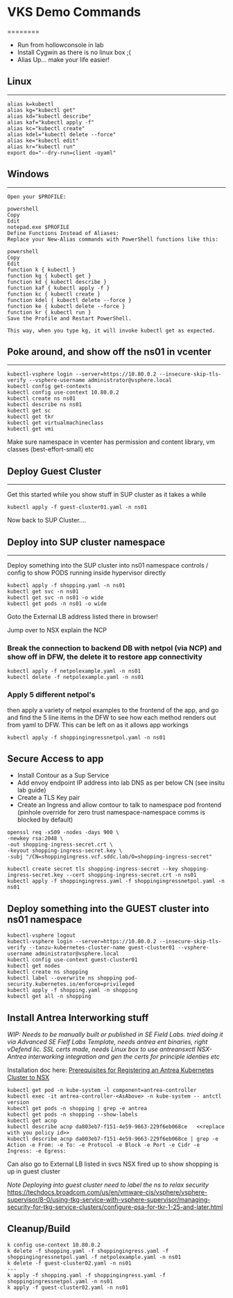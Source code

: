 # VKS Demo Commands
========

- Run from hollowconsole in lab
- Install Cygwin as there is no linux box ;(
- Alias Up... make your life easier! 

## Linux 
----------
````
alias k=kubectl
alias kg="kubectl get"
alias kd="kubectl describe"
alias kaf="kubectl apply -f"
alias kc="kubectl create"
alias kdel="kubectl delete --force"
alias ke="kubectl edit"
alias kr="kubectl run"
export do="--dry-run=client -oyaml"
````


## Windows
------
````
Open your $PROFILE:

powershell
Copy
Edit
notepad.exe $PROFILE
Define Functions Instead of Aliases:
Replace your New-Alias commands with PowerShell functions like this:

powershell
Copy
Edit
function k { kubectl }
function kg { kubectl get }
function kd { kubectl describe }
function kaf { kubectl apply -f }
function kc { kubectl create }
function kdel { kubectl delete --force }
function ke { kubectl delete --force }
function kr { kubectl run }
Save the Profile and Restart PowerShell.

This way, when you type kg, it will invoke kubectl get as expected.
````


## Poke around, and show off the ns01 in vcenter
------
````
kubectl-vsphere login --server=https://10.80.0.2 --insecure-skip-tls-verify --vsphere-username administrator@vsphere.local
kubectl config get-contexts
kubectl config use-context 10.80.0.2
kubectl create ns ns01
kubectl describe ns ns01
kubectl get sc
kubectl get tkr
kubectl get virtualmachineclass
kubectl get vmi
````

Make sure namespace in vcenter has permission and content library, vm classes (best-effort-small) etc

## Deploy Guest Cluster
-------
Get this started while you show stuff in SUP cluster as it takes a while
````
kubectl apply -f guest-cluster01.yaml -n ns01
````

Now back to SUP Cluster....

## Deploy into SUP cluster namespace 
---
Deploy something into the SUP cluster into ns01 namespace controls / config to show  PODS running inside hypervisor directly
````
kubectl apply -f shopping.yaml -n ns01
kubectl get svc -n ns01
kubectl get svc -n ns01 -o wide
kubectl get pods -n ns01 -o wide

````

Goto the External LB address listed there in browser!

Jump over to NSX explain the NCP
### Break the connection to backend DB with netpol (via NCP) and show off in DFW, the delete it to restore app connectivity
````
kubectl apply -f netpolexample.yaml -n ns01
kubectl delete -f netpolexample.yaml -n ns01
````

### Apply 5 different netpol's
then apply a variety of netpol examples to the frontend of the app, and go and find the 5 line items in the DFW to see how each method renders out from yaml to DFW. 
This can be left on as it allows app workings
````
kubectl apply -f shoppingingressnetpol.yaml -n ns01
````


## Secure Access to app
- Install Contour as a Sup Service
- Add envoy endpoint IP address into lab DNS as per below CN (see insitu lab guide)
- Create a TLS Key pair
- Create an Ingress and allow contour to talk to namespace pod frontend (pinhole override for zero trust namespace-namespace comms is blocked by default) 
````
openssl req -x509 -nodes -days 900 \
-newkey rsa:2048 \
-out shopping-ingress-secret.crt \
-keyout shopping-ingress-secret.key \
-subj "/CN=shoppingingress.vcf.sddc.lab/O=shopping-ingress-secret"

kubectl create secret tls shopping-ingress-secret --key shopping-ingress-secret.key --cert shopping-ingress-secret.crt -n ns01
kubectl apply -f shoppingingress.yaml -f shoppingingressnetpol.yaml -n ns01
````

Deploy something into the GUEST cluster into ns01 namespace
-----
````
kubectl-vsphere logout
kubectl-vsphere login --server=https://10.80.0.2 --insecure-skip-tls-verify --tanzu-kubernetes-cluster-name guest-cluster01 --vsphere-username administrator@vsphere.local
kubectl config use-context guest-cluster01
kubectl get nodes
kubectl create ns shopping
kubectl label --overwrite ns shopping pod-security.kubernetes.io/enforce=privileged
kubectl apply -f shopping.yaml -n shopping
kubectl get all -n shopping
````

Install Antrea Interworking stuff
--------

*WIP: Needs to be manually built or published in SE Field Labs. tried doing it via Advanced SE Fielf Labs Template, needs antrea ent binaries, right vDefend lic. SSL certs made, needs Linux box to use antreansxctl NSX-Antrea interworking integration and gen the certs for principle identies etc*

Installation doc here:
[Prerequisites for Registering an Antrea Kubernetes Cluster to NSX](https://techdocs.broadcom.com/us/en/vmware-cis/nsx/vmware-nsx/4-2/administration-guide/integration-of-kubernetes-clusters-with-antrea-cni/registering-an-antrea-kubernetes-cluster-to-nsx/prerequisites-for-registering-an-antrea-kubernetes-cluster-to-nsx.html "Prerequisites for Registering an Antrea Kubernetes Cluster to NSX")

````
kubectl get pod -n kube-system -l component=antrea-controller
kubectl exec -it antrea-controller-<AsAbove> -n kube-system -- antctl version
kubectl get pods -n shopping | grep -e antrea
kubectl get pods -n shopping --show-labels
kubectl get acnp
kubectl describe acnp da803eb7-f151-4e59-9663-229f6eb068ce   <<replace with you policy id>>
kubectl describe acnp da803eb7-f151-4e59-9663-229f6eb068ce | grep -e Action -e From: -e To: -e Protocol -e Block -e Port -e Cidr -e Ingress: -e Egress:
````


Can also go to External LB listed in svcs NSX fired up to show shopping is up in guest cluster



*Note
Deploying into guest cluster need to label the ns to relax security*
https://techdocs.broadcom.com/us/en/vmware-cis/vsphere/vsphere-supervisor/8-0/using-tkg-service-with-vsphere-supervisor/managing-security-for-tkg-service-clusters/configure-psa-for-tkr-1-25-and-later.html


## Cleanup/Build
````
k config use-context 10.80.0.2
k delete -f shopping.yaml -f shoppingingress.yaml -f shoppingingressnetpol.yaml -f netpolexample.yaml -n ns01
k delete -f guest-cluster02.yaml -n ns01
---
k apply -f shopping.yaml -f shoppingingress.yaml -f shoppingingressnetpol.yaml -n ns01
k apply -f guest-cluster02.yaml -n ns01
````
